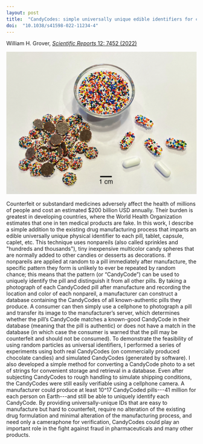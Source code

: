 ```yaml
---
layout: post
title:  "CandyCodes: simple universally unique edible identifiers for confirming the authenticity of pharmaceuticals"
doi:  "10.1038/s41598-022-11234-4"
---
```


William H. Grover, [*Scientific Reports* 12: 7452 (2022)](https://www.nature.com/articles/s41598-022-11234-4)

<img src="/assets/candycodes.png">

Counterfeit or substandard medicines adversely affect the health of millions of people and cost an estimated $200 billion USD annually. Their burden is greatest in developing countries, where the World Health Organization estimates that one in ten medical products are fake. In this work, I describe a simple addition to the existing drug manufacturing process that imparts an edible universally unique physical identifier to each pill, tablet, capsule, caplet, etc. This technique uses nonpareils (also called sprinkles and "hundreds and thousands"), tiny inexpensive multicolor candy spheres that are normally added to other candies or desserts as decorations. If nonpareils are applied at random to a pill immediately after manufacture, the specific pattern they form is unlikely to ever be repeated by random chance; this means that the pattern (or “CandyCode”) can be used to uniquely identify the pill and distinguish it from all other pills. By taking a photograph of each CandyCoded pill after manufacture and recording the location and color of each nonpareil, a manufacturer can construct a database containing the CandyCodes of all known-authentic pills they produce. A consumer can then simply use a cellphone to photograph a pill and transfer its image to the manufacturer’s server, which determines whether the pill’s CandyCode matches a known-good CandyCode in their database (meaning that the pill is authentic) or does not have a match in the database (in which case the consumer is warned that the pill may be counterfeit and should not be consumed). To demonstrate the feasibility of using random particles as universal identifiers, I performed a series of experiments using both real CandyCodes (on commercially produced chocolate candies) and simulated CandyCodes (generated by software). I also developed a simple method for converting a CandyCode photo to a set of strings for convenient storage and retrieval in a database. Even after subjecting CandyCodes to rough handling to simulate shipping conditions, the CandyCodes were still easily verifiable using a cellphone camera. A manufacturer could produce at least 10^17 CandyCoded pills---41 million for each person on Earth---and still be able to uniquely identify each CandyCode. By providing universally-unique IDs that are easy to manufacture but hard to counterfeit, require no alteration of the existing drug formulation and minimal alteration of the manufacturing process, and need only a cameraphone for verification, CandyCodes could play an important role in the fight against fraud in pharmaceuticals and many other products.